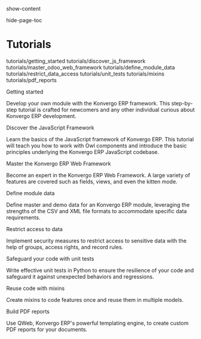 show-content  

hide-page-toc  

# Tutorials

<div class="toctree" titlesonly="">

tutorials/getting_started tutorials/discover_js_framework
tutorials/master_odoo_web_framework tutorials/define_module_data
tutorials/restrict_data_access tutorials/unit_tests tutorials/mixins
tutorials/pdf_reports

</div>

<div class="cards">

<div class="card" target="tutorials/getting_started" tag="Beginner"
large="">

Getting started

Develop your own module with the Konvergo ERP framework. This step-by-step
tutorial is crafted for newcomers and any other individual curious about
Konvergo ERP development.

</div>

<div class="card" target="tutorials/discover_js_framework"
tag="Beginner" large="">

Discover the JavaScript Framework

Learn the basics of the JavaScript framework of Konvergo ERP. This tutorial will
teach you how to work with Owl components and introduce the basic
principles underlying the Konvergo ERP JavaScript codebase.

</div>

<div class="card" target="tutorials/master_odoo_web_framework"
tag="Advanced">

Master the Konvergo ERP Web Framework

Become an expert in the Konvergo ERP Web Framework. A large variety of features
are covered such as fields, views, and even the kitten mode.

</div>

<div class="card" target="tutorials/define_module_data" tag="Beginner">

Define module data

Define master and demo data for an Konvergo ERP module, leveraging the strengths
of the CSV and XML file formats to accommodate specific data
requirements.

</div>

<div class="card" target="tutorials/restrict_data_access"
tag="Beginner">

Restrict access to data

Implement security measures to restrict access to sensitive data with
the help of groups, access rights, and record rules.

</div>

<div class="card" target="tutorials/unit_tests" tag="Beginner">

Safeguard your code with unit tests

Write effective unit tests in Python to ensure the resilience of your
code and safeguard it against unexpected behaviors and regressions.

</div>

<div class="card" target="tutorials/mixins">

Reuse code with mixins

Create mixins to code features once and reuse them in multiple models.

</div>

<div class="card" target="tutorials/pdf_reports">

Build PDF reports

Use QWeb, Konvergo ERP's powerful templating engine, to create custom PDF
reports for your documents.

</div>

</div>
